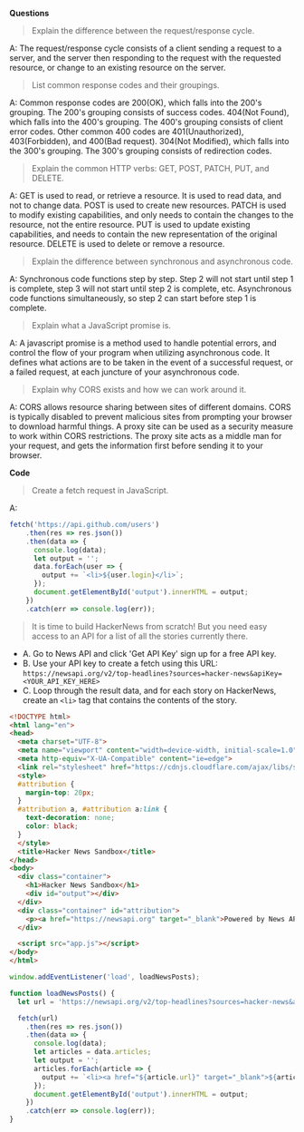 **Questions**

> Explain the difference between the request/response cycle.

A: The request/response cycle consists of a client sending a request to a server, and the server then responding to the request with the requested resource, or change to an existing resource on the server. 

> List common response codes and their groupings.

A: Common response codes are 200\(OK\), which falls into the 200's grouping. The 200's grouping consists of success codes. 404\(Not Found\), which falls into the 400's grouping. The 400's grouping consists of client error codes. Other common 400 codes are 401\(Unauthorized\), 403\(Forbidden\), and 400\(Bad request\). 304\(Not Modified\), which falls into the 300's grouping. The 300's grouping consists of redirection codes. 

> Explain the common HTTP verbs: GET, POST, PATCH, PUT, and DELETE.

A: GET is used to read, or retrieve a resource. It is used to read data, and not to change data. POST is used to create new resources. PATCH is used to modify existing capabilities, and only needs to contain the changes to the resource, not the entire resource. PUT is used to update existing capabilities, and needs to contain the new representation of the original resource. DELETE is used to delete or remove a resource.

> Explain the difference between synchronous and asynchronous code.

A: Synchronous code functions step by step. Step 2 will not start until step 1 is complete, step 3 will not start until step 2 is complete, etc. Asynchronous code functions simultaneously, so step 2 can start before step 1 is complete. 

> Explain what a JavaScript promise is.

A: A javascript promise is a method used to handle potential errors, and control the flow of your program when utilizing asynchronous code. It defines what actions are to be taken in the event of a successful request, or a failed request, at each juncture of your asynchronous code. 

> Explain why CORS exists and how we can work around it.

A: CORS allows resource sharing between sites of different domains. CORS is typically disabled to prevent malicious sites from prompting your browser to download harmful things. A proxy site can be used as a security measure to work within CORS restrictions. The proxy site acts as a middle man for your request, and gets the information first before sending it to your browser. 

**Code**

> Create a fetch request in JavaScript.

A: 
```javascript
fetch('https://api.github.com/users')
    .then(res => res.json())
    .then(data => {
      console.log(data);
      let output = '';
      data.forEach(user => {
        output += `<li>${user.login}</li>`;
      });
      document.getElementById('output').innerHTML = output;
    })
    .catch(err => console.log(err));
```

> It is time to build HackerNews from scratch! But you need easy access to an API for a list of all the stories currently there. 
* A. Go to News API and click 'Get API Key' sign up for a free API key. 
* B. Use your API key to create a fetch using this URL: `https://newsapi.org/v2/top-headlines?sources=hacker-news&apiKey=<YOUR_API_KEY_HERE>`
* C. Loop through the result data, and for each story on HackerNews, create an `<li>` tag that contains the contents of the story.

```html
<!DOCTYPE html>
<html lang="en">
<head>
  <meta charset="UTF-8">
  <meta name="viewport" content="width=device-width, initial-scale=1.0">
  <meta http-equiv="X-UA-Compatible" content="ie=edge">
  <link rel="stylesheet" href="https://cdnjs.cloudflare.com/ajax/libs/skeleton/2.0.4/skeleton.css">
  <style>
  #attribution {
    margin-top: 20px;
  }
  #attribution a, #attribution a:link {
    text-decoration: none;
    color: black;
  }
  </style>
  <title>Hacker News Sandbox</title>
</head>
<body>
  <div class="container">
    <h1>Hacker News Sandbox</h1>
    <div id="output"></div>
  </div>
  <div class="container" id="attribution">
    <p><a href="https://newsapi.org" target="_blank">Powered by News API</a></p>
  </div>

  <script src="app.js"></script>
</body>
</html>
```

```javascript
window.addEventListener('load', loadNewsPosts);

function loadNewsPosts() {
  let url = 'https://newsapi.org/v2/top-headlines?sources=hacker-news&apiKey=3cd5b10aab074acf9afbbc29becb11b4'

  fetch(url)
    .then(res => res.json())
    .then(data => {
      console.log(data);
      let articles = data.articles;
      let output = '';
      articles.forEach(article => {
        output += `<li><a href="${article.url}" target="_blank">${article.title}</a></li>`;
      });
      document.getElementById('output').innerHTML = output;
    })
    .catch(err => console.log(err));
}
```